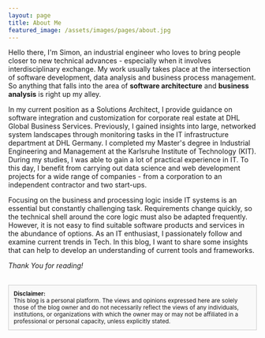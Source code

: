 ```yaml
---
layout: page
title: About Me
featured_image: /assets/images/pages/about.jpg
---
```

  
Hello there, I'm Simon, an industrial engineer who loves to bring people closer to new technical advances - especially when it involves interdisciplinary exchange. My work usually takes place at the intersection of software development, data analysis and business process management. So anything that falls into the area of **software architecture** and **business analysis** is right up my alley. 

In my current position as a Solutions Architect, I provide guidance on software integration and customization for corporate real estate at DHL Global Business Services. Previously, I gained insights into large, networked system landscapes through monitoring tasks in the IT infrastructure department at DHL Germany. I completed my Master's degree in Industrial Engineering and Management at the Karlsruhe Institute of Technology (KIT). During my studies, I was able to gain a lot of practical experience in IT. To this day, I benefit from carrying out data science and web development projects for a wide range of companies - from a corporation to an independent contractor and two start-ups. 

Focusing on the business and processing logic inside IT systems is an essential but constantly challenging task. Requirements change quickly, so the technical shell around the core logic must also be adapted frequently. However, it is not easy to find suitable software products and services in the abundance of options. As an IT enthusiast, I passionately follow and examine current trends in Tech. In this blog, I want to share some insights that can help to develop an understanding of current tools and frameworks. 

*Thank You for reading!*

<br>

<div style="border: 1px solid #ccc; padding: 10px; background-color: #f9f9f9;">
  <small><strong>Disclaimer:</strong></small>
  <br>
  <small>
  This blog is a personal platform. The views and opinions expressed here are solely those of the blog owner and do not necessarily reflect the views of any individuals, institutions, or organizations with which the owner may or may not be affiliated in a professional or personal capacity, unless explicitly stated.
  </small>
</div>


